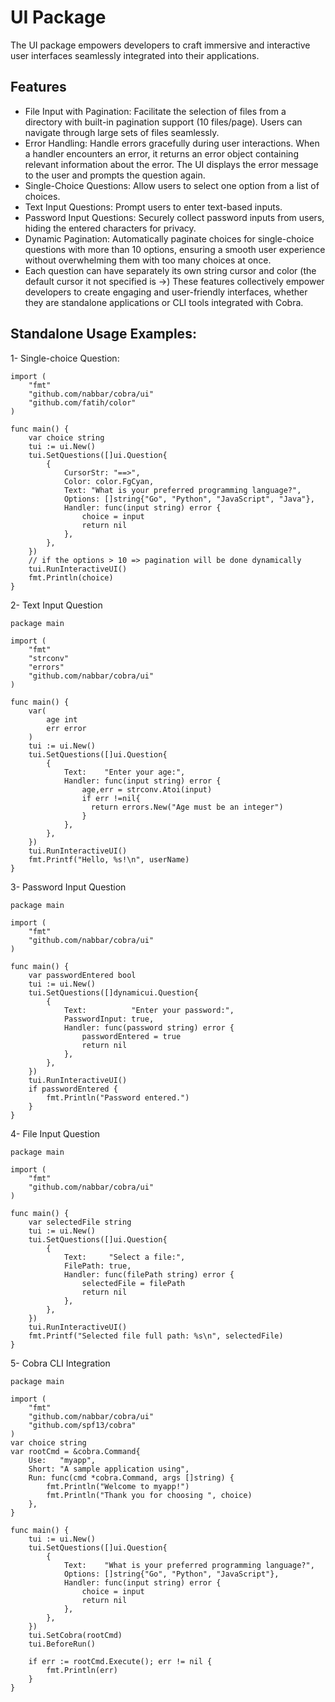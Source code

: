 # UI Package

The UI package empowers developers to craft immersive and interactive user interfaces seamlessly integrated into their applications.  
## Features

- File Input with Pagination: Facilitate the selection of files from a directory with built-in pagination support (10 files/page). Users can navigate through large sets of files seamlessly.  
- Error Handling: Handle errors gracefully during user interactions. When a handler encounters an error, it returns an error object containing relevant information about the error. The UI displays the error message to the user and prompts the question again.  
- Single-Choice Questions: Allow users to select one option from a list of choices.
- Text Input Questions: Prompt users to enter text-based inputs.  
- Password Input Questions: Securely collect password inputs from users, hiding the entered characters for privacy.  
- Dynamic Pagination: Automatically paginate choices for single-choice questions with more than 10 options, ensuring a smooth user experience without overwhelming them with too many choices at once.  
- Each question can have separately its own string cursor and color (the default cursor it not specified is ->)
These features collectively empower developers to create engaging and user-friendly interfaces, whether they are standalone applications or CLI tools integrated with Cobra.   

## Standalone Usage Examples:
1- Single-choice Question:  
``` 
import (
    "fmt"
    "github.com/nabbar/cobra/ui"
    "github.com/fatih/color"
)

func main() {
    var choice string
    tui := ui.New()
    tui.SetQuestions([]ui.Question{
        {
            CursorStr: "==>",
            Color: color.FgCyan,
            Text: "What is your preferred programming language?",
            Options: []string{"Go", "Python", "JavaScript", "Java"},
            Handler: func(input string) error {
                choice = input
                return nil
            },
        },
    })
    // if the options > 10 => pagination will be done dynamically
    tui.RunInteractiveUI()
    fmt.Println(choice)
}
```  
2- Text Input Question
``` 
package main

import (
	"fmt"
	"strconv"
	"errors"
	"github.com/nabbar/cobra/ui"
)

func main() {
	var(
	    age int
	    err error
	)
	tui := ui.New()
	tui.SetQuestions([]ui.Question{
		{
			Text:    "Enter your age:",
			Handler: func(input string) error {
				age,err = strconv.Atoi(input)
				if err !=nil{
				  return errors.New("Age must be an integer")
				}
			},
		},
	})
	tui.RunInteractiveUI()
	fmt.Printf("Hello, %s!\n", userName)
}
```  
3- Password Input Question  
``` 
package main

import (
    "fmt"
	"github.com/nabbar/cobra/ui"
)

func main() {
	var passwordEntered bool
	tui := ui.New()
	tui.SetQuestions([]dynamicui.Question{
		{
			Text:          "Enter your password:",
			PasswordInput: true,
			Handler: func(password string) error {
				passwordEntered = true
				return nil
			},
		},
	})
	tui.RunInteractiveUI()
	if passwordEntered {
		fmt.Println("Password entered.")
	}
}
```  
4- File Input Question  
``` 
package main

import (
	"fmt"
	"github.com/nabbar/cobra/ui"
)

func main() {
	var selectedFile string
	tui := ui.New()
	tui.SetQuestions([]ui.Question{
		{
			Text:     "Select a file:",
			FilePath: true,
			Handler: func(filePath string) error {
				selectedFile = filePath
				return nil
			},
		},
	})
	tui.RunInteractiveUI()
	fmt.Printf("Selected file full path: %s\n", selectedFile)
}

```  
5- Cobra CLI Integration
``` 
package main

import (
	"fmt"
	"github.com/nabbar/cobra/ui"
	"github.com/spf13/cobra"
)
var choice string
var rootCmd = &cobra.Command{
	Use:   "myapp",
	Short: "A sample application using",
	Run: func(cmd *cobra.Command, args []string) {
		fmt.Println("Welcome to myapp!")
		fmt.Println("Thank you for choosing ", choice)
	},
}

func main() {
	tui := ui.New()
	tui.SetQuestions([]ui.Question{
		{
			Text:    "What is your preferred programming language?",
			Options: []string{"Go", "Python", "JavaScript"},
			Handler: func(input string) error {
				choice = input
				return nil
			},
		},
	})
	tui.SetCobra(rootCmd)
	tui.BeforeRun()

	if err := rootCmd.Execute(); err != nil {
		fmt.Println(err)
	}
}

```